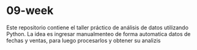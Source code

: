 # 09-week
Este repositorio contiene el taller práctico de análisis de datos utilizando Python. La idea es ingresar manualmenteo de forma automatica datos de fechas y ventas, para luego procesarlos y obtener su analizis
